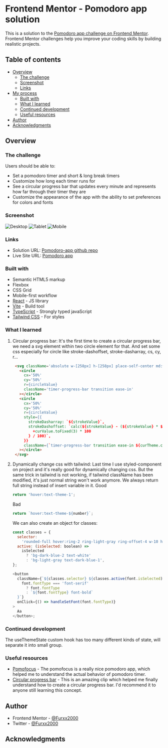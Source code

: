 # Frontend Mentor - Pomodoro app solution

This is a solution to the [Pomodoro app challenge on Frontend Mentor](https://www.frontendmentor.io/challenges/pomodoro-app-KBFnycJ6G). Frontend Mentor challenges help you improve your coding skills by building realistic projects.

## Table of contents

- [Overview](#overview)
  - [The challenge](#the-challenge)
  - [Screenshot](#screenshot)
  - [Links](#links)
- [My process](#my-process)
  - [Built with](#built-with)
  - [What I learned](#what-i-learned)
  - [Continued development](#continued-development)
  - [Useful resources](#useful-resources)
- [Author](#author)
- [Acknowledgments](#acknowledgments)

## Overview

### The challenge

Users should be able to:

- Set a pomodoro timer and short & long break timers
- Customize how long each timer runs for
- See a circular progress bar that updates every minute and represents how far through their timer they are
- Customize the appearance of the app with the ability to set preferences for colors and fonts

### Screenshot

![Desktop](./src/assets/Desktop.png)
![Tablet](./src/assets/Tablet.png)
![Mobile](./src/assets/Mobile.png)

### Links

- Solution URL: [Pomodoro-app github repo](https://github.com/Furxx2000/Pomodoro-app)
- Live Site URL: [Pomodoro app](https://furxx2000.github.io/Pomodoro-app/)

### Built with

- Semantic HTML5 markup
- Flexbox
- CSS Grid
- Mobile-first workflow
- [React](https://reactjs.org/) - JS library
- [Vite](https://vitejs.dev/) - Build tool
- [TypeScript](https://www.typescriptlang.org/) - Strongly typed javaScript
- [Tailwind CSS](https://tailwindcss.com/) - For styles

### What I learned

1. Circular progress bar:
   It's the first time to create a circular progress bar, we need a svg element within two circle element for that.
   And set some css especially for circle like stroke-dashoffset, stroke-dasharray, cs, cy, r...
   ```html
    <svg className='absolute w-[258px] h-[258px] place-self-center md:w-[353px] md:h-[353px]'>
      <circle
        cx='50%'
        cy='50%'
        r={circleValue}
        className='timer-progress-bar transition ease-in'
      ></circle>
      <circle
        cx='50%'
        cy='50%'
        r={circleValue}
        style={{
          strokeDasharray: `${strokeValue}`,
          strokeDashoffset: `calc(${strokeValue} - (${strokeValue} * ${
            +curValue.toFixed(3) * 100
          } / 100)`,
        }}
        className={`timer-progress-bar transition ease-in ${curTheme.color}`}
      ></circle>
    </svg>
   ```
2. Dynamically change css with tailwind:
   Last time I use styled-component on project and it's really good for dynamically changing css.
   But the same trick in tailwind is not working, if tailwind className has been modified, it's just normal string won't work anymore.
   We always return full string instead of insert variable in it.
   Good

   ```js
   return 'hover:text-theme-1';
   ```

   Bad

   ```js
   return `hover:text-theme-${number}`;
   ```

   We can also create an object for classes:

   ```js
   const classes = {
     selector:
       'rounded-full hover:ring-2 ring-light-gray ring-offset-4 w-10 h-10 transition ease-in',
     active: (isSelected: boolean) =>
       isSelected
         ? 'bg-dark-blue-2 text-white'
         : 'bg-light-gray text-dark-blue-1',
   };

   <button
     className={`${classes.selector} ${classes.active(font.isSelected)} ${
       font.fontType === 'font-serif'
         ? font.fontType
         : `${font.fontType} font-bold`
     }`}
     onClick={() => handleSetFont(font.fontType)}
   >
     Aa
   </button>;
   ```

### Continued development

The useThemeState custom hook has too many different kinds of state, will separate it into small group.

### Useful resources

- [Pomofocus](https://pomofocus.io/) - The pomofocus is a really nice pomodoro app, which helped me to understand the actual behavior of pomodoro timer.
- [Circular progress bar](https://www.youtube.com/watch?v=V_G1WzPjb4o) - This is an amazing clip which helped me finally understand how to create a circular progress bar. I'd recommend it to anyone still learning this concept.

## Author

- Frontend Mentor - [@Furxx2000](https://www.frontendmentor.io/profile/Furxx2000)
- Twitter - [@Furxx2000](https://www.twitter.com/furxx2000)

## Acknowledgments
